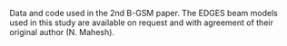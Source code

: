 Data and code used in the 2nd B-GSM paper. The EDGES beam models used in this study are available on request and with agreement of their original author (N. Mahesh).
